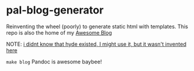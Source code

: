 # pal-blog-generator

Reinventing the wheel (poorly) to generate static html with templates. This repo is also the home of my [Awesome Blog](https://ka.dreadmaw.industries/)

NOTE: [i didnt know that hyde existed, I might use it, but it wasn't invented here](http://wiki.call-cc.org/eggref/5/hyde)

`make blog`
Pandoc is awesome baybee!
